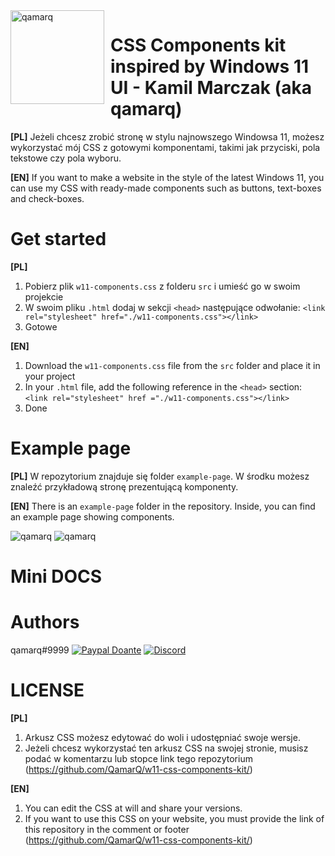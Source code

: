 <img width="150" height="150" align="left" style="float: left; margin: 0 10px 0 0;" alt="qamarq" src="https://i.imgur.com/IRySH8e.png">  

# CSS Components kit inspired by Windows 11 UI - Kamil Marczak (aka qamarq)
**[PL]**
Jeżeli chcesz zrobić stronę w stylu najnowszego Windowsa 11, możesz wykorzystać mój CSS z gotowymi komponentami, takimi jak przyciski, pola tekstowe czy pola wyboru.

**[EN]**
If you want to make a website in the style of the latest Windows 11, you can use my CSS with ready-made components such as buttons, text-boxes and check-boxes.



# Get started
**[PL]**
1. Pobierz plik `w11-components.css` z folderu `src` i umieść go w swoim projekcie
2. W swoim pliku `.html` dodaj w sekcji `<head>` następujące odwołanie: `<link rel="stylesheet" href="./w11-components.css"></link>`
3. Gotowe

**[EN]**
1. Download the `w11-components.css` file from the `src` folder and place it in your project
2. In your `.html` file, add the following reference in the `<head>` section: `<link rel="stylesheet" href ="./w11-components.css"></link>`
3. Done



# Example page
**[PL]**
W repozytorium znajduje się folder `example-page`. W środku możesz znaleźć przykładową stronę prezentującą komponenty.

**[EN]**
There is an `example-page` folder in the repository. Inside, you can find an example page showing components.

<div>
    <img alt="qamarq" src="https://i.imgur.com/H6Fn6gd.png"> 
    <img alt="qamarq" src="https://i.imgur.com/zRvb8Ok.png"> 
</div>



# Mini DOCS



# Authors

qamarq#9999
[![Paypal Doante](https://img.shields.io/badge/paypal-donate-blue.svg)](https://paypal.me/KMarczak123)
[![Discord](https://discordapp.com/api/guilds/772941356423315527/embed.png)](https://discord.gg/buSQU2Bjxc)


# LICENSE
**[PL]**
1. Arkusz CSS możesz edytować do woli i udostępniać swoje wersje. 
2. Jeżeli chcesz wykorzystać ten arkusz CSS na swojej stronie, musisz podać w komentarzu lub stopce link tego repozytorium (https://github.com/QamarQ/w11-css-components-kit/)

**[EN]**
1. You can edit the CSS at will and share your versions.
2. If you want to use this CSS on your website, you must provide the link of this repository in the comment or footer (https://github.com/QamarQ/w11-css-components-kit/)



